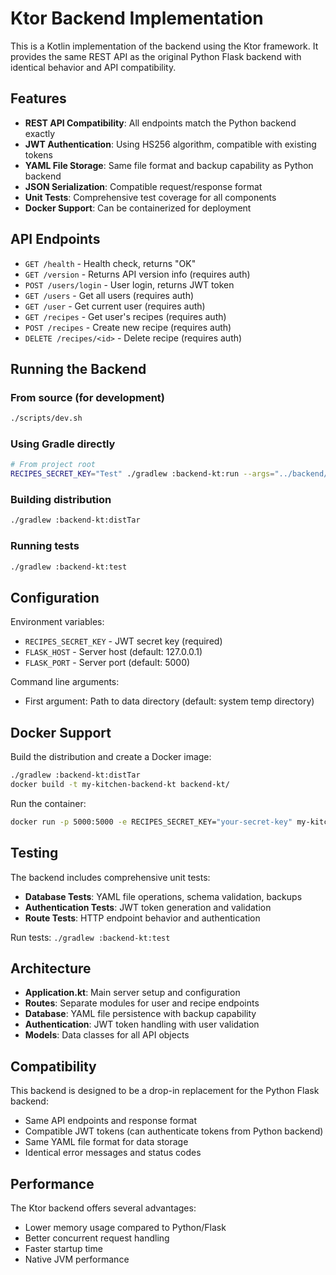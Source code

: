 # Ktor Backend Implementation

This is a Kotlin implementation of the backend using the Ktor framework. It provides the same REST API as the original Python Flask backend with identical behavior and API compatibility.

## Features

- **REST API Compatibility**: All endpoints match the Python backend exactly
- **JWT Authentication**: Using HS256 algorithm, compatible with existing tokens
- **YAML File Storage**: Same file format and backup capability as Python backend
- **JSON Serialization**: Compatible request/response format
- **Unit Tests**: Comprehensive test coverage for all components
- **Docker Support**: Can be containerized for deployment

## API Endpoints

- `GET /health` - Health check, returns "OK"
- `GET /version` - Returns API version info (requires auth)
- `POST /users/login` - User login, returns JWT token
- `GET /users` - Get all users (requires auth)
- `GET /user` - Get current user (requires auth)
- `GET /recipes` - Get user's recipes (requires auth)
- `POST /recipes` - Create new recipe (requires auth)
- `DELETE /recipes/<id>` - Delete recipe (requires auth)

## Running the Backend

### From source (for development)
```bash
./scripts/dev.sh
```

### Using Gradle directly
```bash
# From project root
RECIPES_SECRET_KEY="Test" ./gradlew :backend-kt:run --args="../backend/seed_data"
```

### Building distribution
```bash
./gradlew :backend-kt:distTar
```

### Running tests
```bash
./gradlew :backend-kt:test
```

## Configuration

Environment variables:
- `RECIPES_SECRET_KEY` - JWT secret key (required)
- `FLASK_HOST` - Server host (default: 127.0.0.1)
- `FLASK_PORT` - Server port (default: 5000)

Command line arguments:
- First argument: Path to data directory (default: system temp directory)

## Docker Support

Build the distribution and create a Docker image:

```bash
./gradlew :backend-kt:distTar
docker build -t my-kitchen-backend-kt backend-kt/
```

Run the container:
```bash
docker run -p 5000:5000 -e RECIPES_SECRET_KEY="your-secret-key" my-kitchen-backend-kt
```

## Testing

The backend includes comprehensive unit tests:

- **Database Tests**: YAML file operations, schema validation, backups
- **Authentication Tests**: JWT token generation and validation
- **Route Tests**: HTTP endpoint behavior and authentication

Run tests: `./gradlew :backend-kt:test`

## Architecture

- **Application.kt**: Main server setup and configuration
- **Routes**: Separate modules for user and recipe endpoints
- **Database**: YAML file persistence with backup capability
- **Authentication**: JWT token handling with user validation
- **Models**: Data classes for all API objects

## Compatibility

This backend is designed to be a drop-in replacement for the Python Flask backend:

- Same API endpoints and response format
- Compatible JWT tokens (can authenticate tokens from Python backend)
- Same YAML file format for data storage
- Identical error messages and status codes

## Performance

The Ktor backend offers several advantages:
- Lower memory usage compared to Python/Flask
- Better concurrent request handling
- Faster startup time
- Native JVM performance